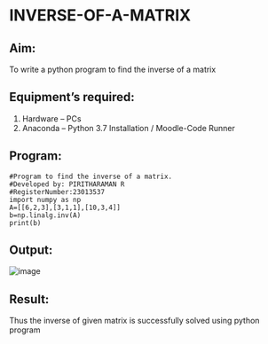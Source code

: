 # INVERSE-OF-A-MATRIX
## Aim:
To write a python program to find the inverse of a matrix
## Equipment’s required:
1. 	Hardware – PCs
2. 	Anaconda – Python 3.7 Installation / Moodle-Code Runner


## Program:
```
#Program to find the inverse of a matrix.
#Developed by: PIRITHARAMAN R
#RegisterNumber:23013537
import numpy as np
A=[[6,2,3],[3,1,1],[10,3,4]]
b=np.linalg.inv(A)
print(b)
```
## Output:
![image](https://github.com/ramanpiritha/INVERSE-OF-A-MATRIX/assets/147084116/6e59bb33-f2fb-4d9e-a9a1-9fa67abf7dca)

## Result:
Thus the inverse of given matrix is successfully solved using python program

